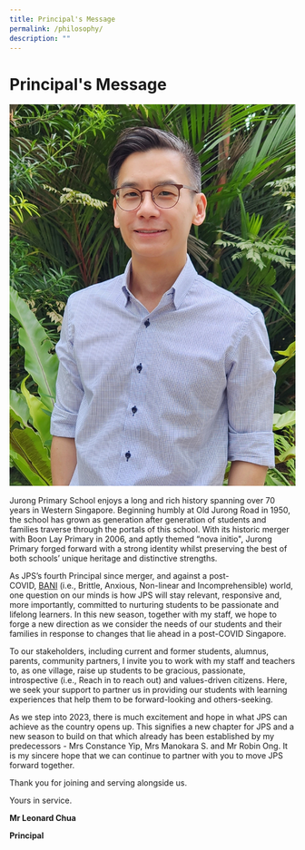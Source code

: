 ```yaml
---
title: Principal's Message
permalink: /philosophy/
description: ""
---
```

Principal's Message
=======================

![](/images/Principal.jpeg)

Jurong Primary School enjoys a long and rich history spanning over 70 years in Western Singapore. Beginning humbly at Old Jurong Road in 1950, the school has grown as generation after generation of students and families traverse through the portals of this school. With its historic merger with Boon Lay Primary in 2006, and aptly themed “nova initio", Jurong Primary forged forward with a strong identity whilst preserving the best of both schools’ unique heritage and distinctive strengths.   
  
As JPS’s fourth Principal since merger, and against a post-COVID, [BANI](https://thinkinsights.net/leadership/bani/) (i.e., Brittle, Anxious, Non-linear and Incomprehensible) world, one question on our minds is how JPS will stay relevant, responsive and, more importantly, committed to nurturing students to be passionate and lifelong learners. In this new season, together with my staff, we hope to forge a new direction as we consider the needs of our students and their families in response to changes that lie ahead in a post-COVID Singapore.   
  
To our stakeholders, including current and former students, alumnus, parents, community partners, I invite you to work with my staff and teachers to, as one village, raise up students to be gracious, passionate, introspective (i.e., Reach in to reach out) and values-driven citizens. Here, we seek your support to partner us in providing our students with learning experiences that help them to be forward-looking and others-seeking.   
  
As we step into 2023, there is much excitement and hope in what JPS can achieve as the country opens up. This signifies a new chapter for JPS and a new season to build on that which already has been established by my predecessors - Mrs Constance Yip, Mrs Manokara S. and Mr Robin Ong. It is my sincere hope that we can continue to partner with you to move JPS forward together.   
  
Thank you for joining and serving alongside us.   
  
Yours in service.  
  

**Mr Leonard Chua**  

**Principal**